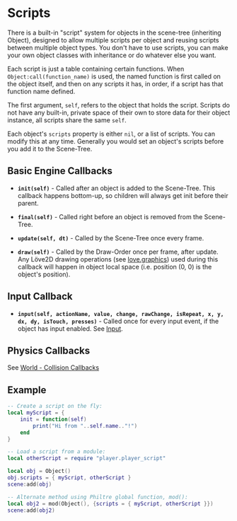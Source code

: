 Scripts
=======

There is a built-in "script" system for objects in the scene-tree (inheriting Object), designed to allow multiple scripts per object and reusing scripts between multiple object types. You don't have to use scripts, you can make your own object classes with inheritance or do whatever else you want.

Each script is just a table containing certain functions. When `Object:call(function_name)` is used, the named function is first called on the object itself, and then on any scripts it has, in order, if a script has that function name defined.

The first argument, `self`, refers to the object that holds the script. Scripts do not have any built-in, private space of their own to store data for their object instance, all scripts share the same `self`.

Each object's `scripts` property is either `nil`, or a list of scripts. You can modify this at any time. Generally you would set an object's scripts before you add it to the Scene-Tree.

Basic Engine Callbacks
----------------------

* __`init(self)`__ - Called after an object is added to the Scene-Tree. This callback happens bottom-up, so children will always get init before their parent.

* __`final(self)`__ - Called right before an object is removed from the Scene-Tree.

* __`update(self, dt)`__ - Called by the Scene-Tree once every frame.

* __`draw(self)`__ - Called by the Draw-Order once per frame, after update. Any Löve2D drawing operations (see [love.graphics](https://love2d.org/wiki/love.graphics)) used during this callback will happen in object local space (i.e. position (0, 0) is the object's position).

Input Callback
--------------

* __`input(self, actionName, value, change, rawChange, isRepeat, x, y, dx, dy, isTouch, presses)`__ - Called once for every input event, if the object has input enabled. See [Input](input.md).

Physics Callbacks
-----------------

See [World - Collision Callbacks](../objects/World.md#collision-callbacks)

Example
-------

```lua
-- Create a script on the fly:
local myScript = {
	init = function(self)
		print("Hi from "..self.name.."!")
	end
}

-- Load a script from a module:
local otherScript = require "player.player_script"

local obj = Object()
obj.scripts = { myScript, otherScript }
scene:add(obj)

-- Alternate method using Philtre global function, mod():
local obj2 = mod(Object(), {scripts = { myScript, otherScript }})
scene:add(obj2)
```
